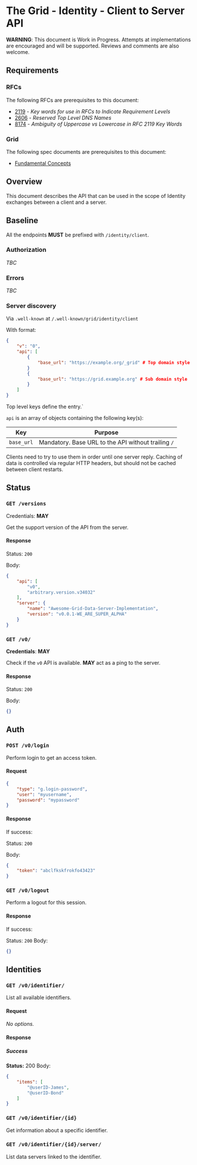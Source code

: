 # The Grid - Identity - Client to Server API

**WARNING**: This document is Work in Progress. Attempts at implementations are encouraged and will be supported. Reviews and comments are also welcome.

## Requirements

### RFCs

The following RFCs are prerequisites to this document:

- [2119](https://tools.ietf.org/html/rfc2119)  - *Key words for use in RFCs to Indicate Requirement Levels*
- [2606](https://tools.ietf.org/html/rfc2606) - *Reserved Top Level DNS Names*
- [8174](https://tools.ietf.org/html/rfc8174) - *Ambiguity of Uppercase vs Lowercase in RFC 2119 Key Words*

### Grid

The following spec documents are prerequisites to this document:

- [Fundamental Concepts](../concepts.md) 

## Overview

This document describes the API that can be used in the scope of Identity exchanges between a client and a server.

## Baseline

All the endpoints **MUST** be prefixed with `/identity/client`.

### Authorization

*TBC*

### Errors

*TBC*

### Server discovery

Via `.well-known` at `/.well-known/grid/identity/client`

With format:

```json
{
    "v": "0",
    "api": [
        {
            "base_url": "https://example.org/_grid" # Top domain style
        }
        {
            "base_url": "https://grid.example.org" # Sub domain style
        }
    ]
}
```

Top level keys define the entry.`

`api` is an array of objects containing the following key(s):

| Key        | Purpose                                             |
| ---------- | --------------------------------------------------- |
| `base_url` | Mandatory. Base URL to the API without trailing `/` |

Clients need to try to use them in order until one server reply. Caching of data is controlled via regular HTTP headers, but should not be cached between client restarts.

## Status

### `GET /versions`

Credentials: **MAY**

Get the support version of the API from the server.

#### Response

Status: `200`

Body:

```json
{    
    "api": [
        "v0",
        "arbitrary.version.v34032"
    ],
    "server": {
        "name": "Awesome-Grid-Data-Server-Implementation",
        "version": "v0.0.1-WE_ARE_SUPER_ALPHA"
    }
}
```

### `GET /v0/`

**Credentials**: **MAY**

Check if the `v0` API is available. **MAY** act as a ping to the server.

#### Response

Status: `200`

Body:

```json
{}
```

## Auth

### `POST /v0/login`

Perform login to get an access token.

#### Request

```json
{
    "type": "g.login-password",
    "user": "myusername",
    "password": "mypassword"
}
```

#### Response

If success:

Status: `200`

Body:

```json
{
    "token": "abclfkskfrokfo43423"
}
```



### `GET /v0/logout`

Perform a logout for this session.

#### Response

If success:

Status: `200`
Body:

```json
{}
```

## Identities

### `GET /v0/identifier/`

List all available identifiers.

#### Request

*No options.*

#### Response

##### Success

**Status:** 200
Body:

```json
{
    "items": [
        "@userID-James",
        "@userID-Bond"
    ]
}
```


### `GET /v0/identifier/{id}`

Get information about a specific identifier.

### `GET /v0/identifier/{id}/server/`

List data servers linked to the identifier.